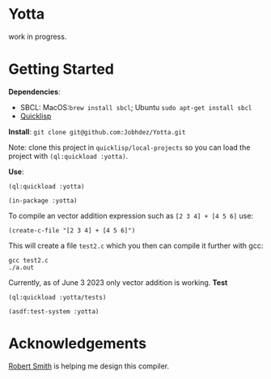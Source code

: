 # Yotta 
work in progress.

# Getting Started
**Dependencies**: 
- SBCL: MacOS:`brew install sbcl`; Ubuntu `sudo apt-get install sbcl`
- [Quicklisp](https://www.quicklisp.org/beta/)

**Install**:
`git clone git@github.com:Jobhdez/Yotta.git`

Note: clone this project in `quicklisp/local-projects` so you can load the project with `(ql:quickload :yotta)`.

**Use**:
```
(ql:quickload :yotta)

(in-package :yotta)
```
To compile an vector addition expression such as `[2 3 4] + [4 5 6]` use:
```
(create-c-file "[2 3 4] + [4 5 6]")
```
This will create a file `test2.c` which you then can compile it further with gcc:
```
gcc test2.c
./a.out
```
Currently, as of June 3 2023 only vector addition is working.
**Test**
```
(ql:quickload :yotta/tests)

(asdf:test-system :yotta)

```

# Acknowledgements
[Robert Smith](https://github.com/stylewarning) is helping me design this compiler.
